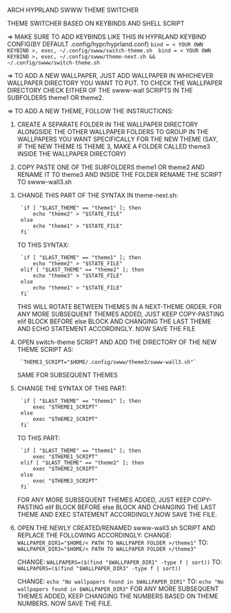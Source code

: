 ARCH HYPRLAND SWWW THEME SWITCHER

THEME SWITCHER BASED ON KEYBINDS AND SHELL SCRIPT

=> MAKE SURE TO ADD KEYBINDS LIKE THIS IN HYPRLAND KEYBIND CONFIG(BY DEFAULT .config/hypr/hyprland.conf)
    `bind = < YOUR OWN KEYBIND >, exec, ~/.config/swww/switch-theme.sh 
     bind = < YOUR OWN KEYBIND >, exec, ~/.config/swww/theme-next.sh && ~/.config/swww/switch-theme.sh`

=> TO ADD A NEW WALLPAPER, JUST ADD WALLPAPER IN WHICHEVER WALLPAPER DIRECTORY YOU WANT TO PUT. TO CHECK THE WALLPAPER DIRECTORY CHECK EITHER OF THE swww-wall SCRIPTS IN THE SUBFOLDERS theme1 OR theme2.

=> TO ADD A NEW THEME, FOLLOW THE INSTRUCTIONS:

1. CREATE A SEPARATE FOLDER IN THE WALLPAPER DIRECTORY ALONGSIDE THE OTHER WALLPAPER FOLDERS TO GROUP IN THE WALLPAPERS YOU WANT  SPECIFICALLY FOR THE NEW THEME
    (SAY, IF THE NEW THEME IS THEME 3, MAKE A FOLDER CALLED theme3 INSIDE THE WALLPAPER DIRECTORY)

2. COPY PASTE ONE OF THE SUBFOLDERS theme1 OR theme2 AND RENAME IT TO theme3 AND INSIDE THE FOLDER RENAME THE SCRIPT TO swww-wall3.sh

3. CHANGE THIS PART OF THE SYNTAX IN theme-next.sh:

        `if [ "$LAST_THEME" == "theme1" ]; then
            echo "theme2" > "$STATE_FILE"
        else
            echo "theme1" > "$STATE_FILE"
        fi`

    TO THIS SYNTAX:

        `if [ "$LAST_THEME" == "theme1" ]; then
            echo "theme2" > "$STATE_FILE"
        elif [ "$LAST_THEME" == "theme2" ]; then
            echo "theme3" > "$STATE_FILE"
        else
            echo "theme1" > "$STATE_FILE"
        fi`

    THIS WILL ROTATE BETWEEN THEMES IN A NEXT-THEME ORDER. FOR ANY MORE SUBSEQUENT THEMES ADDED, JUST KEEP COPY-PASTING elif BLOCK BEFORE else BLOCK AND CHANGING THE LAST THEME AND ECHO STATEMENT ACCORDINGLY. NOW SAVE THE FILE

4. OPEN switch-theme SCRIPT AND ADD THE DIRECTORY OF THE NEW THEME SCRIPT AS:

        `THEME3_SCRIPT="$HOME/.config/swww/theme3/swww-wall3.sh"`

    SAME FOR SUBSEQUENT THEMES

5. CHANGE THE SYNTAX OF THIS PART:

        `if [ "$LAST_THEME" == "theme1" ]; then
            exec "$THEME1_SCRIPT"
        else
            exec "$THEME2_SCRIPT"
        fi`

    TO THIS PART:

        `if [ "$LAST_THEME" == "theme1" ]; then
            exec "$THEME1_SCRIPT"
        elif [ "$LAST_THEME" == "theme2" ]; then
            exec "$THEME2_SCRIPT"
        else
            exec "$THEME3_SCRIPT"
        fi`

    FOR ANY MORE SUBSEQUENT THEMES ADDED, JUST KEEP COPY-PASTING elif BLOCK BEFORE else BLOCK AND CHANGING THE LAST THEME AND EXEC STATEMENT ACCORDINGLY.NOW SAVE THE FILE.

6. OPEN THE NEWLY CREATED/RENAMED swww-wall3.sh SCRIPT AND REPLACE THE FOLLOWING ACCORDINGLY:
    CHANGE:
        `WALLPAPER_DIR1="$HOME/< PATH TO WALLPAPER FOLDER >/theme1"`
    TO:
        `WALLPAPER_DIR3="$HOME/< PATH TO WALLPAPER FOLDER >/theme3"`

    CHANGE:
        `WALLPAPERS=($(find "$WALLPAPER_DIR1" -type f | sort))`
    TO:
        `WALLPAPERS=($(find "$WALLPAPER_DIR3" -type f | sort))`

    CHANGE:
        `echo "No wallpapers found in $WALLPAPER_DIR1"`
    TO:
        `echo "No wallpapers found in $WALLPAPER_DIR3"`
    FOR ANY MORE SUBSEQUENT THEMES ADDED, KEEP CHANGING THE NUMBERS BASED ON THEME NUMBERS. NOW SAVE THE FILE.